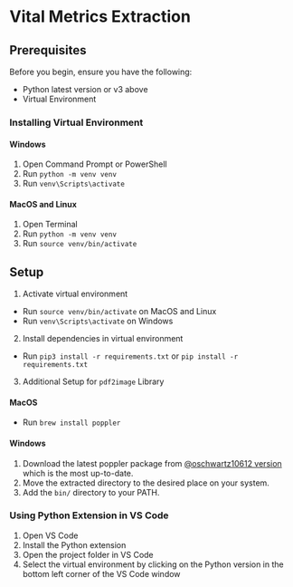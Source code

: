 # Vital Metrics Extraction

## Prerequisites

Before you begin, ensure you have the following:

- Python latest version or v3 above
- Virtual Environment

### Installing Virtual Environment

#### Windows

1. Open Command Prompt or PowerShell
2. Run `python -m venv venv`
3. Run `venv\Scripts\activate`

#### MacOS and Linux

1. Open Terminal
2. Run `python -m venv venv`
3. Run `source venv/bin/activate`

## Setup

1. Activate virtual environment

- Run `source venv/bin/activate` on MacOS and Linux
- Run `venv\Scripts\activate` on Windows

2. Install dependencies in virtual environment

- Run `pip3 install -r requirements.txt` or `pip install -r requirements.txt`

3. Additional Setup for `pdf2image` Library

#### MacOS

- Run `brew install poppler`

#### Windows

1. Download the latest poppler package from [@oschwartz10612 version](https://github.com/oschwartz10612/poppler-windows/releases) which is the most up-to-date.
2. Move the extracted directory to the desired place on your system.
3. Add the `bin/` directory to your PATH.

### Using Python Extension in VS Code

1. Open VS Code
2. Install the Python extension
3. Open the project folder in VS Code
4. Select the virtual environment by clicking on the Python version in the bottom left corner of the VS Code window
